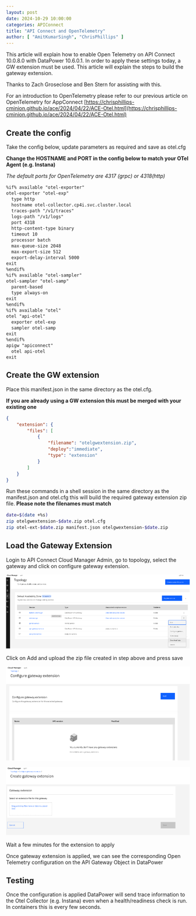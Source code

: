 ```yaml
---
layout: post
date: 2024-10-29 10:00:00
categories: APIConnect
title: "API Connect and OpenTelemetry"
author: [ "AmitKumarSingh", "ChrisPhillips" ]
---
```


This article will explain how to enable Open Telemetry on API Connect 10.0.8.0 with DataPower 10.6.0.1. In order to apply these settings today, a GW extension must be used. This article will explain the steps to build the gateway extension.

Thanks to Zach Groseclose and Ben Stern for assisting with this.

For an introduction to OpenTelemetry please refer to our previous article on OpenTelemetry for AppConnect [https://chrisphillips-cminion.github.io/ace/2024/04/22/ACE-Otel.html](https://chrisphillips-cminion.github.io/ace/2024/04/22/ACE-Otel.html)

<!--more-->

## Create the config
Take the config below, update parameters as required and save as otel.cfg

**Change the HOSTNAME and PORT in the config below to match your OTel Agent (e.g. Instana)**

*The default ports for OpenTelemetry are 4317 (grpc) or 4318(http)*

```
%if% available "otel-exporter"
otel-exporter "otel-exp"
  type http
  hostname otel-collector.cp4i.svc.cluster.local
  traces-path "/v1/traces"
  logs-path "/v1/logs"
  port 4318
  http-content-type binary
  timeout 10
  processor batch
  max-queue-size 2048
  max-export-size 512
  export-delay-interval 5000
exit
%endif%
%if% available "otel-sampler"
otel-sampler "otel-samp"
  parent-based
  type always-on
exit
%endif%
%if% available "otel"
otel "api-otel"
  exporter otel-exp
  sampler otel-samp
exit
%endif%
apigw "apiconnect"
  otel api-otel
exit
```

## Create the GW extension

Place this manifest.json in the same directory as the otel.cfg.

**If you are already using a GW extension this must be merged with your existing one**

```json
{
	"extension": {
		"files": [
			{
				"filename": "otelgwextension.zip",
				"deploy":"immediate",
				"type": "extension"
			}
		]
	}
}
```

Run these commands in a shell session in the same directory as the manifest.json and otel.cfg this will build the required gateway extension zip file.
**Please note the filenames must match**

```sh
date=$(date +%s)
zip otelgwextension-$date.zip otel.cfg
zip otel-ext-$date.zip manifest.json otelgwextension-$date.zip
```


## Load the Gateway Extension
Login to API Connect Cloud Manager Admin, go to topology, select the gateway and click on configure gateway extension.


![](/images/otel1.png)

Click on Add and upload the zip file created in step above and press save

![](/images/otel2.png)

![](/images/otel3.png)

Wait a few minutes for the extension to apply

Once gateway extension is applied, we can see the corresponding Open Telemetry configuration on the API Gateway Object in DataPower

## Testing

Once the configuration is applied DataPower will send trace information to the Otel Collector (e.g. Instana) even when a health/readiness check is run.  In containers this is every few seconds.
